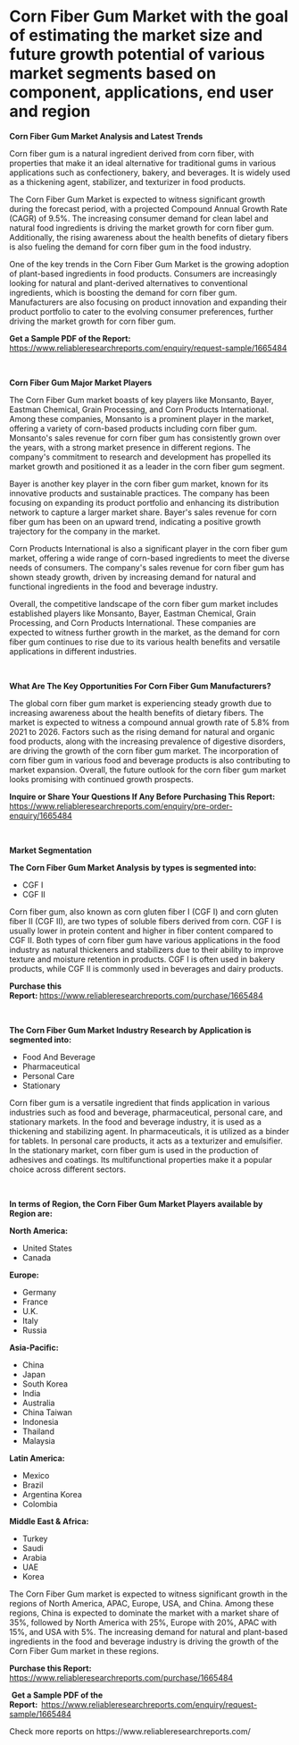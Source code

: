 <p><h1>Corn Fiber Gum Market with the goal of estimating the market size and future growth potential of various market segments based on component, applications, end user and region</h1></p><p><strong>Corn Fiber Gum Market Analysis and Latest Trends</strong></p>
<p><p>Corn fiber gum is a natural ingredient derived from corn fiber, with properties that make it an ideal alternative for traditional gums in various applications such as confectionery, bakery, and beverages. It is widely used as a thickening agent, stabilizer, and texturizer in food products.</p><p>The Corn Fiber Gum Market is expected to witness significant growth during the forecast period, with a projected Compound Annual Growth Rate (CAGR) of 9.5%. The increasing consumer demand for clean label and natural food ingredients is driving the market growth for corn fiber gum. Additionally, the rising awareness about the health benefits of dietary fibers is also fueling the demand for corn fiber gum in the food industry.</p><p>One of the key trends in the Corn Fiber Gum Market is the growing adoption of plant-based ingredients in food products. Consumers are increasingly looking for natural and plant-derived alternatives to conventional ingredients, which is boosting the demand for corn fiber gum. Manufacturers are also focusing on product innovation and expanding their product portfolio to cater to the evolving consumer preferences, further driving the market growth for corn fiber gum.</p></p>
<p><strong>Get a Sample PDF of the Report:&nbsp;</strong> <a href="https://www.reliableresearchreports.com/enquiry/request-sample/1665484">https://www.reliableresearchreports.com/enquiry/request-sample/1665484</a></p>
<p>&nbsp;</p>
<p><strong>Corn Fiber Gum Major Market Players</strong></p>
<p><p>The Corn Fiber Gum market boasts of key players like Monsanto, Bayer, Eastman Chemical, Grain Processing, and Corn Products International. Among these companies, Monsanto is a prominent player in the market, offering a variety of corn-based products including corn fiber gum. Monsanto's sales revenue for corn fiber gum has consistently grown over the years, with a strong market presence in different regions. The company's commitment to research and development has propelled its market growth and positioned it as a leader in the corn fiber gum segment.</p><p>Bayer is another key player in the corn fiber gum market, known for its innovative products and sustainable practices. The company has been focusing on expanding its product portfolio and enhancing its distribution network to capture a larger market share. Bayer's sales revenue for corn fiber gum has been on an upward trend, indicating a positive growth trajectory for the company in the market.</p><p>Corn Products International is also a significant player in the corn fiber gum market, offering a wide range of corn-based ingredients to meet the diverse needs of consumers. The company's sales revenue for corn fiber gum has shown steady growth, driven by increasing demand for natural and functional ingredients in the food and beverage industry.</p><p>Overall, the competitive landscape of the corn fiber gum market includes established players like Monsanto, Bayer, Eastman Chemical, Grain Processing, and Corn Products International. These companies are expected to witness further growth in the market, as the demand for corn fiber gum continues to rise due to its various health benefits and versatile applications in different industries.</p></p>
<p>&nbsp;</p>
<p><strong>What Are The Key Opportunities For Corn Fiber Gum Manufacturers?</strong></p>
<p><p>The global corn fiber gum market is experiencing steady growth due to increasing awareness about the health benefits of dietary fibers. The market is expected to witness a compound annual growth rate of 5.8% from 2021 to 2026. Factors such as the rising demand for natural and organic food products, along with the increasing prevalence of digestive disorders, are driving the growth of the corn fiber gum market. The incorporation of corn fiber gum in various food and beverage products is also contributing to market expansion. Overall, the future outlook for the corn fiber gum market looks promising with continued growth prospects.</p></p>
<p><strong>Inquire or Share Your Questions If Any Before Purchasing This Report:</strong> <a href="https://www.reliableresearchreports.com/enquiry/pre-order-enquiry/1665484">https://www.reliableresearchreports.com/enquiry/pre-order-enquiry/1665484</a></p>
<p>&nbsp;</p>
<p><strong>Market Segmentation</strong></p>
<p><strong>The Corn Fiber Gum Market Analysis by types is segmented into:</strong></p>
<p><ul><li>CGF I</li><li>CGF II</li></ul></p>
<p><p>Corn fiber gum, also known as corn gluten fiber I (CGF I) and corn gluten fiber II (CGF II), are two types of soluble fibers derived from corn. CGF I is usually lower in protein content and higher in fiber content compared to CGF II. Both types of corn fiber gum have various applications in the food industry as natural thickeners and stabilizers due to their ability to improve texture and moisture retention in products. CGF I is often used in bakery products, while CGF II is commonly used in beverages and dairy products.</p></p>
<p><strong>Purchase this Report:&nbsp;</strong><a href="https://www.reliableresearchreports.com/purchase/1665484">https://www.reliableresearchreports.com/purchase/1665484</a></p>
<p>&nbsp;</p>
<p><strong>The Corn Fiber Gum Market Industry Research by Application is segmented into:</strong></p>
<p><ul><li>Food And Beverage</li><li>Pharmaceutical</li><li>Personal Care</li><li>Stationary</li></ul></p>
<p><p>Corn fiber gum is a versatile ingredient that finds application in various industries such as food and beverage, pharmaceutical, personal care, and stationary markets. In the food and beverage industry, it is used as a thickening and stabilizing agent. In pharmaceuticals, it is utilized as a binder for tablets. In personal care products, it acts as a texturizer and emulsifier. In the stationary market, corn fiber gum is used in the production of adhesives and coatings. Its multifunctional properties make it a popular choice across different sectors.</p></p>
<p>&nbsp;</p>
<p><strong>In terms of Region, the Corn Fiber Gum Market Players available by Region are:</strong></p>
<p>
    <p> <strong> North America: </strong>
        <ul>
            <li>United States</li>
            <li>Canada</li>
        </ul>
        </p> 
    <p> <strong> Europe: </strong>
        <ul>
            <li>Germany</li>
            <li>France</li>
            <li>U.K.</li>
            <li>Italy</li>
            <li>Russia</li>
        </ul>
        </p> 
    <p> <strong> Asia-Pacific: </strong>
        <ul>
            <li>China</li>
            <li>Japan</li>
            <li>South Korea</li>
            <li>India</li>
            <li>Australia</li>
            <li>China Taiwan</li>
            <li>Indonesia</li>
            <li>Thailand</li>
            <li>Malaysia</li>
        </ul>
        </p> 
    <p> <strong> Latin America: </strong>
        <ul>
            <li>Mexico</li>
            <li>Brazil</li>
            <li>Argentina Korea</li>
            <li>Colombia</li>
        </ul>
        </p> 
    <p> <strong> Middle East & Africa: </strong>
        <ul>
            <li>Turkey</li>
            <li>Saudi</li>
            <li>Arabia</li>
            <li>UAE</li>
            <li>Korea</li>
        </ul>
    </p>
    </p>
<p><p>The Corn Fiber Gum market is expected to witness significant growth in the regions of North America, APAC, Europe, USA, and China. Among these regions, China is expected to dominate the market with a market share of 35%, followed by North America with 25%, Europe with 20%, APAC with 15%, and USA with 5%. The increasing demand for natural and plant-based ingredients in the food and beverage industry is driving the growth of the Corn Fiber Gum market in these regions.</p></p>
<p><strong>Purchase this Report: </strong><a href="https://www.reliableresearchreports.com/purchase/1665484">https://www.reliableresearchreports.com/purchase/1665484</a></p>
<p>&nbsp;<strong>Get a Sample PDF of the Report:&nbsp;&nbsp;</strong><a href="https://www.reliableresearchreports.com/enquiry/request-sample/1665484">https://www.reliableresearchreports.com/enquiry/request-sample/1665484</a></p>
<p><strong></strong></p>
<p>Check more reports on https://www.reliableresearchreports.com/</p>